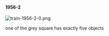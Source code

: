 #### 1956-2
![train-1956-2-0.png](https://github.com/lil-lab/nlvr/raw/master/nlvr/train/images/44/train-1956-2-0.png "train-1956-2-0.png")

one of the grey square has exactly five objects